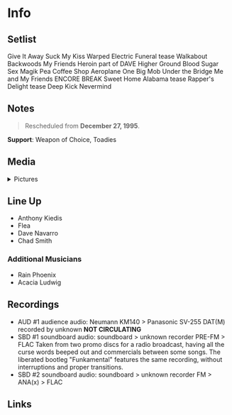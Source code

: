# Info

## Setlist

Give It Away
Suck My Kiss
Warped
Electric Funeral tease
Walkabout
Backwoods
My Friends
Heroin part of DAVE
Higher Ground
Blood Sugar Sex Magik
Pea
Coffee Shop
Aeroplane
One Big Mob
Under the Bridge
Me and My Friends
ENCORE BREAK
Sweet Home Alabama tease
Rapper's Delight tease
Deep Kick
Nevermind

## Notes

> Rescheduled from **December 27, 1995**.

**Support**: Weapon of Choice, Toadies

## Media 

<details>
  <summary>Pictures</summary>
  <!--<img alt="Setlist" title="Setlist" src="_.jpg" height="200" />-->
</details>

## Line Up

* Anthony Kiedis
* Flea
* Dave Navarro
* Chad Smith

### Additional Musicians

* Rain Phoenix  
* Acacia Ludwig

## Recordings

* AUD #1 audience audio: Neumann KM140 > Panasonic SV-255 DAT(M) recorded by unknown **NOT CIRCULATING**   
* SBD #1 soundboard audio: soundboard > unknown recorder PRE-FM > FLAC Taken from two promo discs for a radio broadcast, having all the curse words beeped out and commercials between some songs. The liberated bootleg "Funkamental" features the same recording, without interruptions and proper transitions.
* SBD #2 soundboard audio: soundboard > unknown recorder FM > ANA(x) > FLAC

## Links

